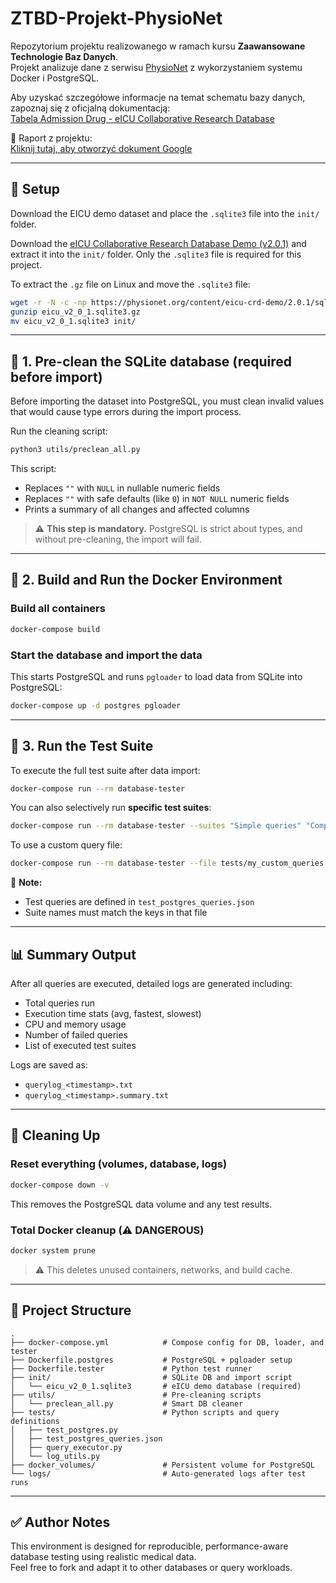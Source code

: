 
# ZTBD-Projekt-PhysioNet

Repozytorium projektu realizowanego w ramach kursu **Zaawansowane Technologie Baz Danych**.  
Projekt analizuje dane z serwisu [PhysioNet](https://physionet.org/) z wykorzystaniem systemu Docker i PostgreSQL.

Aby uzyskać szczegółowe informacje na temat schematu bazy danych, zapoznaj się z oficjalną dokumentacją:  
[Tabela Admission Drug - eICU Collaborative Research Database](https://eicu-crd.mit.edu/eicutables/admissiondrug/)

📄 Raport z projektu:  
[Kliknij tutaj, aby otworzyć dokument Google](https://docs.google.com/document/d/1ZmpCnKk0zSc0tX4yNQb256DEPOkSrqNnXOcXAUdnOXw/edit?usp=sharing)

---

## 🚀 Setup

Download the EICU demo dataset and place the `.sqlite3` file into the `init/` folder.

Download the [eICU Collaborative Research Database Demo (v2.0.1)](https://physionet.org/static/published-projects/eicu-crd-demo/eicu-collaborative-research-database-demo-2.0.1.zip) and extract it into the `init/` folder. Only the `.sqlite3` file is required for this project.

To extract the `.gz` file on Linux and move the `.sqlite3` file:

```bash
wget -r -N -c -np https://physionet.org/content/eicu-crd-demo/2.0.1/sqlite/eicu_v2_0_1.sqlite3.gz
gunzip eicu_v2_0_1.sqlite3.gz
mv eicu_v2_0_1.sqlite3 init/
```

---

## 🧼 1. Pre-clean the SQLite database (**required before import**)

Before importing the dataset into PostgreSQL, you must clean invalid values that would cause type errors during the import process.

Run the cleaning script:

```bash
python3 utils/preclean_all.py
```

This script:
- Replaces `""` with `NULL` in nullable numeric fields
- Replaces `""` with safe defaults (like `0`) in `NOT NULL` numeric fields
- Prints a summary of all changes and affected columns

> ⚠️ **This step is mandatory.** PostgreSQL is strict about types, and without pre-cleaning, the import will fail.

---

## 🐳 2. Build and Run the Docker Environment

### Build all containers

```bash
docker-compose build
```

### Start the database and import the data

This starts PostgreSQL and runs `pgloader` to load data from SQLite into PostgreSQL:

```bash
docker-compose up -d postgres pgloader
```

---

## 🧪 3. Run the Test Suite

To execute the full test suite after data import:

```bash
docker-compose run --rm database-tester
```

You can also selectively run **specific test suites**:

```bash
docker-compose run --rm database-tester --suites "Simple queries" "Complex queries"
```

To use a custom query file:

```bash
docker-compose run --rm database-tester --file tests/my_custom_queries.json
```

📝 **Note:**
- Test queries are defined in `test_postgres_queries.json`
- Suite names must match the keys in that file

---

## 📊 Summary Output

After all queries are executed, detailed logs are generated including:

- Total queries run
- Execution time stats (avg, fastest, slowest)
- CPU and memory usage
- Number of failed queries
- List of executed test suites

Logs are saved as:
- `querylog_<timestamp>.txt`
- `querylog_<timestamp>.summary.txt`

---

## 🧹 Cleaning Up

### Reset everything (volumes, database, logs)

```bash
docker-compose down -v
```

This removes the PostgreSQL data volume and any test results.

### Total Docker cleanup (⚠️ DANGEROUS)

```bash
docker system prune
```

> ⚠️ This deletes unused containers, networks, and build cache.

---

## 📁 Project Structure

```text
.
├── docker-compose.yml            # Compose config for DB, loader, and tester
├── Dockerfile.postgres           # PostgreSQL + pgloader setup
├── Dockerfile.tester             # Python test runner
├── init/                         # SQLite DB and import script
│   └── eicu_v2_0_1.sqlite3       # eICU demo database (required)
├── utils/                        # Pre-cleaning scripts
│   └── preclean_all.py           # Smart DB cleaner
├── tests/                        # Python scripts and query definitions
│   ├── test_postgres.py
│   ├── test_postgres_queries.json
│   ├── query_executor.py
│   └── log_utils.py
├── docker_volumes/               # Persistent volume for PostgreSQL
└── logs/                         # Auto-generated logs after test runs
```

---

## ✅ Author Notes

This environment is designed for reproducible, performance-aware database testing using realistic medical data.  
Feel free to fork and adapt it to other databases or query workloads.
